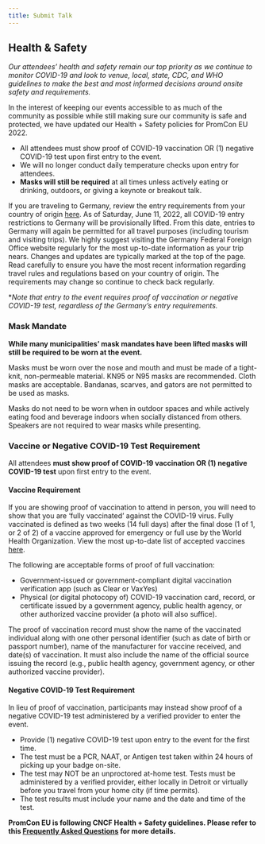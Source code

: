 ```yaml
---
title: Submit Talk
---
```


## Health & Safety

*Our attendees’ health and safety remain our top priority as we continue to monitor COVID-19 and look to venue, local, state, CDC, and WHO guidelines to make the best and most informed decisions around onsite safety and requirements.*

In the interest of keeping our events accessible to as much of the community as possible while still making sure our community is safe and protected, we have updated our Health + Safety policies for PromCon EU 2022.

* All attendees must show proof of COVID-19 vaccination OR (1) negative COVID-19 test upon first entry to the event.
* We will no longer conduct daily temperature checks upon entry for attendees.
* <strong>Masks will still be required</strong> at all times unless actively eating or drinking, outdoors, or giving a keynote or breakout talk.

If you are traveling to Germany, review the entry requirements from your country of origin [here](https://www.auswaertiges-amt.de/en/coronavirus/2317268). As of Saturday, June 11, 2022, all COVID-19 entry restrictions to Germany will be provisionally lifted. From this date, entries to Germany will again be permitted for all travel purposes (including tourism and visiting trips). We highly suggest visiting the Germany Federal Foreign Office website regularly for the most up-to-date information as your trip nears. Changes and updates are typically marked at the top of the page. Read carefully to ensure you have the most recent information regarding travel rules and regulations based on your country of origin. The requirements may change so continue to check back regularly.

**Note that entry to the event requires proof of vaccination or negative COVID-19 test, regardless of the Germany’s entry requirements.*

### Mask Mandate

**While many municipalities’ mask mandates have been lifted masks will still be required to be worn at the event.**

Masks must be worn over the nose and mouth and must be made of a tight-knit, non-permeable material. KN95 or N95 masks are recommended. Cloth masks are acceptable. Bandanas, scarves, and gators are not permitted to be used as masks.

Masks do not need to be worn when in outdoor spaces and while actively eating food and beverage indoors when socially distanced from others. Speakers are not required to wear masks while presenting.

### Vaccine or Negative COVID-19 Test Requirement

All attendees **must show proof of COVID-19 vaccination OR (1) negative COVID-19 test** upon first entry to the event.

#### Vaccine Requirement

If you are showing proof of vaccination to attend in person, you will need to show that you are ‘fully vaccinated’ against the COVID-19 virus. Fully vaccinated is defined as two weeks (14 full days) after the final dose (1 of 1, or 2 of 2) of a vaccine approved for emergency or full use by the World Health Organization. View the most up-to-date list of accepted vaccines [here](https://covid19.trackvaccines.org/agency/who/).

The following are acceptable forms of proof of full vaccination:

* Government-issued or government-compliant digital vaccination verification app (such as Clear or VaxYes)
* Physical (or digital photocopy of) COVID-19 vaccination card, record, or certificate issued by a government agency, public health agency, or other authorized vaccine provider (a photo will also suffice).

The proof of vaccination record must show the name of the vaccinated individual along with one other personal identifier (such as date of birth or passport number), name of the manufacturer for vaccine received, and date(s) of vaccination. It must also include the name of the official source issuing the record (e.g., public health agency, government agency, or other authorized vaccine provider).

#### Negative COVID-19 Test Requirement

In lieu of proof of vaccination, participants may instead show proof of a negative COVID-19 test administered by a verified provider to enter the event.

* Provide (1) negative COVID-19 test upon entry to the event for the first time.
* The test must be a PCR, NAAT, or Antigen test taken within 24 hours of picking up your badge on-site.
* The test may NOT be an unproctored at-home test. Tests must be administered by a verified provider, either locally in Detroit or virtually before you travel from your home city (if time permits).
* The test results must include your name and the date and time of the test.

<!--
### Wearable Indicators of Social Distance Comfort Levels

We will provide a wearable indicator of social distance comfort levels for event participants to wear onsite (optional but encouraged). Participants are asked to be respectful of each other’s comfort level on social distance.

-->

**PromCon EU is following CNCF Health + Safety guidelines.  Please refer to this [Frequently Asked Questions](https://events.linuxfoundation.org/kubecon-cloudnativecon-north-america/attend/health-and-safety/#frequently-asked-questions) for more details.**
